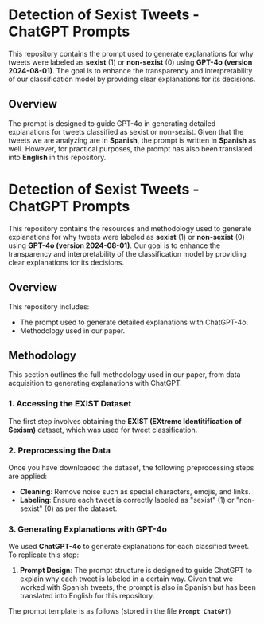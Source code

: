 # Detection of Sexist Tweets - ChatGPT Prompts

This repository contains the prompt used to generate explanations for why tweets were labeled as **sexist** (1) or **non-sexist** (0) using **GPT-4o (version 2024-08-01)**. The goal is to enhance the transparency and interpretability of our classification model by providing clear explanations for its decisions.

## Overview

The prompt is designed to guide GPT-4o in generating detailed explanations for tweets classified as sexist or non-sexist. Given that the tweets we are analyzing are in **Spanish**, the prompt is written in **Spanish** as well. However, for practical purposes, the prompt has also been translated into **English** in this repository.


# Detection of Sexist Tweets - ChatGPT Prompts

This repository contains the resources and methodology used to generate explanations for why tweets were labeled as **sexist** (1) or **non-sexist** (0) using **GPT-4o (version 2024-08-01)**. Our goal is to enhance the transparency and interpretability of the classification model by providing clear explanations for its decisions.

## Overview

This repository includes:
- The prompt used to generate detailed explanations with ChatGPT-4o.
- Methodology used in our paper.

## Methodology

This section outlines the full methodology used in our paper, from data acquisition to generating explanations with ChatGPT.

### 1. Accessing the EXIST Dataset

The first step involves obtaining the **EXIST (EXtreme Identitification of Sexism)** dataset, which was used for tweet classification.

### 2. Preprocessing the Data

Once you have downloaded the dataset, the following preprocessing steps are applied:
- **Cleaning**: Remove noise such as special characters, emojis, and links.
- **Labeling**: Ensure each tweet is correctly labeled as "sexist" (1) or "non-sexist" (0) as per the dataset.

### 3. Generating Explanations with GPT-4o

We used **ChatGPT-4o** to generate explanations for each classified tweet. To replicate this step:
1. **Prompt Design**: The prompt structure is designed to guide ChatGPT to explain why each tweet is labeled in a certain way. Given that we worked with Spanish tweets, the prompt is also in Spanish but has been translated into English for this repository.

The prompt template is as follows (stored in the file **`Prompt ChatGPT`**)
